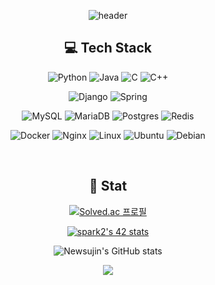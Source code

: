 <div align="center">

![header](https://capsule-render.vercel.app/api?type=waving&color=0:E4FF7F,100:86F3FE&height=200&section=header&text=Welcome%20to%20Sujin's%20Workspace%20✨&animation=twinkling&fontColor=FFFFFF&fontSize=40&fontAlignY=40)


## 💻 Tech Stack

  
![Python](https://img.shields.io/badge/python-3670A0?style=for-the-badge&logo=python&logoColor=ffdd54)
![Java](https://img.shields.io/badge/java-%23ED8B00.svg?style=for-the-badge&logo=openjdk&logoColor=white)
![C](https://img.shields.io/badge/c-%2300599C.svg?style=for-the-badge&logo=c&logoColor=white)
![C++](https://img.shields.io/badge/c++-%2300599C.svg?style=for-the-badge&logo=c%2B%2B&logoColor=white)

![Django](https://img.shields.io/badge/django-%23092E20.svg?style=for-the-badge&logo=django&logoColor=white)
![Spring](https://img.shields.io/badge/spring-%236DB33F.svg?style=for-the-badge&logo=spring&logoColor=white)

![MySQL](https://img.shields.io/badge/mysql-4479A1.svg?style=for-the-badge&logo=mysql&logoColor=white)
![MariaDB](https://img.shields.io/badge/MariaDB-003545?style=for-the-badge&logo=mariadb&logoColor=white)
![Postgres](https://img.shields.io/badge/postgres-%23316192.svg?style=for-the-badge&logo=postgresql&logoColor=white)
![Redis](https://img.shields.io/badge/redis-%23DD0031.svg?style=for-the-badge&logo=redis&logoColor=white)

![Docker](https://img.shields.io/badge/docker-%230db7ed.svg?style=for-the-badge&logo=docker&logoColor=white)
![Nginx](https://img.shields.io/badge/nginx-%23009639.svg?style=for-the-badge&logo=nginx&logoColor=white)
![Linux](https://img.shields.io/badge/Linux-FCC624?style=for-the-badge&logo=linux&logoColor=black)
![Ubuntu](https://img.shields.io/badge/Ubuntu-E95420?style=for-the-badge&logo=ubuntu&logoColor=white)
![Debian](https://img.shields.io/badge/Debian-D70A53?style=for-the-badge&logo=debian&logoColor=white)


<br>

## 🌠 Stat
[![Solved.ac
프로필](http://mazassumnida.wtf/api/v2/generate_badge?boj=chemd78)](https://solved.ac/chemd78)

[![spark2's 42 stats](https://badge.mediaplus.ma/darkblue/spark2)](https://github.com/oakoudad/badge42)

![Newsujin's GitHub stats](https://github-readme-stats.vercel.app/api?username=newsujin&hide=stars&theme=dracula&show_icons=true)

<a href="https://github.com/devxb/gitanimals">
  <img src="https://render.gitanimals.org/farms/Newsujin"/>
</a>
</div>


<!-- <a href="https://42seoul.kr/seoul42/main/view" target="_blank"><img src="https://img.shields.io/badge/42Seoul-white?style=for-the-badge&logo=42&logoColor=black"/></a> -->
